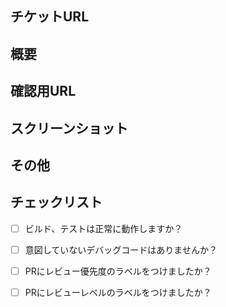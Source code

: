 ## チケットURL
<!-- 該当するチケットがあれば記載 -->


## 概要
<!-- 変更内容の概要を記載 -->
<!-- 実装内容、背景、実装方法 -->


## 確認用URL
<!-- ローカルのURLや遷移方法などを記載 -->


## スクリーンショット
<!-- UIに変更差分があれば、スクショを添付 -->
<!-- 変更前、後両方添付するのが望ましい -->


## その他
<!-- 参考情報、共有したいことなどあれば、記載 -->


## チェックリスト
- [ ] ビルド、テストは正常に動作しますか？
- [ ] 意図していないデバッグコードはありませんか？
- [ ] PRにレビュー優先度のラベルをつけましたか？
- [ ] PRにレビューレベルのラベルをつけましたか？


<!-- レビューレベルの分類ラベルの例:
各観点から複数選択可能とする。

ただし、ノールックで Approve してほしい場合には（何も選択されないとき、見た側が「選択忘れ」なのか区別つかず不便なので）「ノールック」を選択する。

- Review: ノールック
    - description: 「まったく見ないで Approve する」
- Review観点1: 軽く目を通す
    - description: 「コードを読んで違和感がないかチェックする」
- Review観点2: 動作確認
    - description: 「レビューにあたって、ローカル環境での動作確認を要する」
- Review観点3: 仕様
    - description: 「レビューにあたって、仕様の理解・確認を要する」
- Review観点4: 設計
    - description: 「レビューにあたって、設計の観点からの違和感等がないか確認する
-->